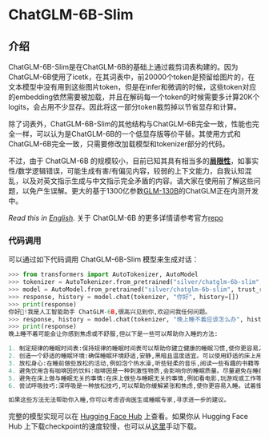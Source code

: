 # ChatGLM-6B-Slim

## 介绍
ChatGLM-6B-Slim是在ChatGLM-6B的基础上通过裁剪词表构建的。因为ChatGLM-6B使用了icetk，在其词表中，前20000个token是预留给图片的，在文本模型中没有用到这些图片token，但是在infer和微调的时候，这些token对应的embedding依然需要被加载，并且在解码每一个token的时候需要多计算20K个logits，会占用不少显存。因此将这一部分token裁剪掉以节省显存和计算。

除了词表外，ChatGLM-6B-Slim的其他结构与ChatGLM-6B完全一致，性能也完全一样，可以认为是ChatGLM-6B的一个低显存版等价平替。其使用方式和ChatGLM-6B完全一致，只需要修改加载模型和tokenizer部分的代码。

不过，由于 ChatGLM-6B 的规模较小，目前已知其具有相当多的[**局限性**](#局限性)，如事实性/数学逻辑错误，可能生成有害/有偏见内容，较弱的上下文能力，自我认知混乱，以及对英文指示生成与中文指示完全矛盾的内容。请大家在使用前了解这些问题，以免产生误解。更大的基于1300亿参数[GLM-130B](https://github.com/THUDM/GLM-130B)的ChatGLM正在内测开发中。

*Read this in [English](README_en.md).*
关于 ChatGLM-6B 的更多详情请参考官方[repo](https://github.com/THUDM/ChatGLM-6B)

### 代码调用 

可以通过如下代码调用 ChatGLM-6B-Slim 模型来生成对话：

```python
>>> from transformers import AutoTokenizer, AutoModel
>>> tokenizer = AutoTokenizer.from_pretrained("silver/chatglm-6b-slim", trust_remote_code=True)
>>> model = AutoModel.from_pretrained("silver/chatglm-6b-slim", trust_remote_code=True).half().cuda()
>>> response, history = model.chat(tokenizer, "你好", history=[])
>>> print(response)
你好👋!我是人工智能助手 ChatGLM-6B,很高兴见到你,欢迎问我任何问题。
>>> response, history = model.chat(tokenizer, "晚上睡不着应该怎么办", history=history)
>>> print(response)
晚上睡不着可能会让你感到焦虑或不舒服,但以下是一些可以帮助你入睡的方法:

1. 制定规律的睡眠时间表:保持规律的睡眠时间表可以帮助你建立健康的睡眠习惯,使你更容易入睡。尽量在每天的相同时间上床,并在同一时间起床。
2. 创造一个舒适的睡眠环境:确保睡眠环境舒适,安静,黑暗且温度适宜。可以使用舒适的床上用品,并保持房间通风。
3. 放松身心:在睡前做些放松的活动,例如泡个热水澡,听些轻柔的音乐,阅读一些有趣的书籍等,有助于缓解紧张和焦虑,使你更容易入睡。
4. 避免饮用含有咖啡因的饮料:咖啡因是一种刺激性物质,会影响你的睡眠质量。尽量避免在睡前饮用含有咖啡因的饮料,例如咖啡,茶和可乐。
5. 避免在床上做与睡眠无关的事情:在床上做些与睡眠无关的事情,例如看电影,玩游戏或工作等,可能会干扰你的睡眠。
6. 尝试呼吸技巧:深呼吸是一种放松技巧,可以帮助你缓解紧张和焦虑,使你更容易入睡。试着慢慢吸气,保持几秒钟,然后缓慢呼气。

如果这些方法无法帮助你入睡,你可以考虑咨询医生或睡眠专家,寻求进一步的建议。
```
完整的模型实现可以在 [Hugging Face Hub](https://huggingface.co/silver/chatglm-6b-slim) 上查看。如果你从 Hugging Face Hub 上下载checkpoint的速度较慢，也可以从[这里](https://cloud.tsinghua.edu.cn/d/fb9f16d6dc8f482596c2/)手动下载。
